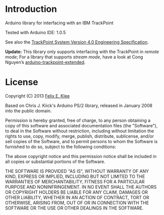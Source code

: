 Introduction
============

Arduino library for interfacing with an IBM TrackPoint

Tested with Arduino IDE: 1.0.5

See also the [TrackPoint System Version 4.0 Engineering Specification][1].

**Update:** This library only supports interfacing with the TrackPoint in
*remote mode*; For a library that supports *stream mode*, have a look at Cong
Nguyen’s [arduino-trackpoint-extended][2].


License
=======

Copyright (C) 2013 [Felix E. Klee](mailto:felix.klee@inka.de)

Based on Chris J. Kiick's Arduino PS/2 library, released in January 2008 into
the public domain.

Permission is hereby granted, free of charge, to any person obtaining a copy of
this software and associated documentation files (the "Software"), to deal in
the Software without restriction, including without limitation the rights to
use, copy, modify, merge, publish, distribute, sublicense, and/or sell copies
of the Software, and to permit persons to whom the Software is furnished to do
so, subject to the following conditions:

The above copyright notice and this permission notice shall be included in all
copies or substantial portions of the Software.

THE SOFTWARE IS PROVIDED "AS IS", WITHOUT WARRANTY OF ANY KIND, EXPRESS OR
IMPLIED, INCLUDING BUT NOT LIMITED TO THE WARRANTIES OF MERCHANTABILITY,
FITNESS FOR A PARTICULAR PURPOSE AND NONINFRINGEMENT. IN NO EVENT SHALL THE
AUTHORS OR COPYRIGHT HOLDERS BE LIABLE FOR ANY CLAIM, DAMAGES OR OTHER
LIABILITY, WHETHER IN AN ACTION OF CONTRACT, TORT OR OTHERWISE, ARISING FROM,
OUT OF OR IN CONNECTION WITH THE SOFTWARE OR THE USE OR OTHER DEALINGS IN THE
SOFTWARE.


[1]: http://blogs.epfl.ch/icenet/documents/Ykt3Eext.pdf
[2]: https://github.com/rampadc/arduino-trackpoint-extended
